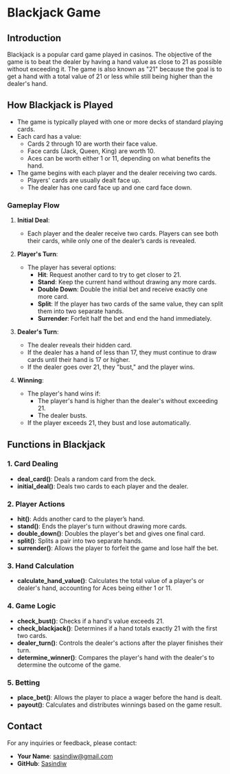# Blackjack Game

## Introduction
Blackjack is a popular card game played in casinos. The objective of the game is to beat the dealer by having a hand value as close to 21 as possible without exceeding it. The game is also known as "21" because the goal is to get a hand with a total value of 21 or less while still being higher than the dealer's hand.

## How Blackjack is Played
- The game is typically played with one or more decks of standard playing cards.
- Each card has a value:
  - Cards 2 through 10 are worth their face value.
  - Face cards (Jack, Queen, King) are worth 10.
  - Aces can be worth either 1 or 11, depending on what benefits the hand.
- The game begins with each player and the dealer receiving two cards.
  - Players' cards are usually dealt face up.
  - The dealer has one card face up and one card face down.
  
### Gameplay Flow
1. **Initial Deal**:
   - Each player and the dealer receive two cards. Players can see both their cards, while only one of the dealer’s cards is revealed.
   
2. **Player's Turn**:
   - The player has several options:
     - **Hit**: Request another card to try to get closer to 21.
     - **Stand**: Keep the current hand without drawing any more cards.
     - **Double Down**: Double the initial bet and receive exactly one more card.
     - **Split**: If the player has two cards of the same value, they can split them into two separate hands.
     - **Surrender**: Forfeit half the bet and end the hand immediately.

3. **Dealer's Turn**:
   - The dealer reveals their hidden card.
   - If the dealer has a hand of less than 17, they must continue to draw cards until their hand is 17 or higher.
   - If the dealer goes over 21, they "bust," and the player wins.
   
4. **Winning**:
   - The player's hand wins if:
     - The player's hand is higher than the dealer's without exceeding 21.
     - The dealer busts.
   - If the player exceeds 21, they bust and lose automatically.

## Functions in Blackjack

### 1. Card Dealing
   - **deal_card()**: Deals a random card from the deck.
   - **initial_deal()**: Deals two cards to each player and the dealer.

### 2. Player Actions
   - **hit()**: Adds another card to the player’s hand.
   - **stand()**: Ends the player's turn without drawing more cards.
   - **double_down()**: Doubles the player's bet and gives one final card.
   - **split()**: Splits a pair into two separate hands.
   - **surrender()**: Allows the player to forfeit the game and lose half the bet.

### 3. Hand Calculation
   - **calculate_hand_value()**: Calculates the total value of a player's or dealer's hand, accounting for Aces being either 1 or 11.

### 4. Game Logic
   - **check_bust()**: Checks if a hand's value exceeds 21.
   - **check_blackjack()**: Determines if a hand totals exactly 21 with the first two cards.
   - **dealer_turn()**: Controls the dealer's actions after the player finishes their turn.
   - **determine_winner()**: Compares the player's hand with the dealer's to determine the outcome of the game.

### 5. Betting
   - **place_bet()**: Allows the player to place a wager before the hand is dealt.
   - **payout()**: Calculates and distributes winnings based on the game result.

## Contact

For any inquiries or feedback, please contact:

- **Your Name**: [sasindiw@gmail.com](mailto:sasindiw@gmail.com)
- **GitHub**: [Sasindiw](https://github.com/Sasindiw)

